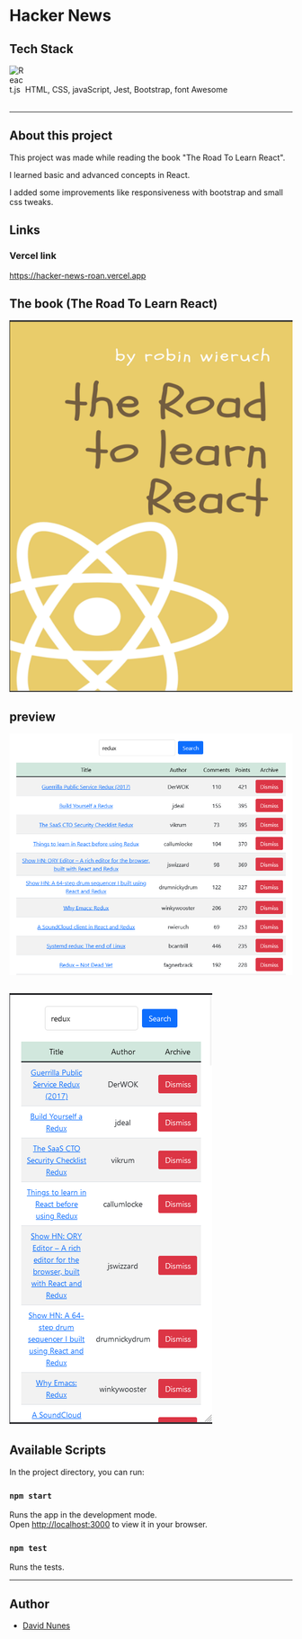 # Hacker News

## Tech Stack

<img align="left" alt="React.js" width="28px" src="https://cdn-icons-png.flaticon.com/512/919/919851.png" />

</br>
</br>
HTML, CSS, javaScript, Jest, Bootstrap, font Awesome

</br>
</br>

---

## About this project
This project was made while reading the book "The Road To Learn React".

I learned basic and advanced concepts in React.

I added some improvements like responsiveness with bootstrap and small css tweaks.

## Links

### Vercel link
https://hacker-news-roan.vercel.app

## The book (The Road To Learn React)
![screenshot](readme_img/book.png)


## preview
![screenshot](readme_img/preview.jpg)

![screenshot](readme_img/mob_preview.png)
---

## Available Scripts

In the project directory, you can run:

### `npm start`
Runs the app in the development mode.\
Open [http://localhost:3000](http://localhost:3000) to view it in your browser.

### `npm test`
Runs the tests.

---

## Author

- [David Nunes](https://www.github.com/Dnuns)